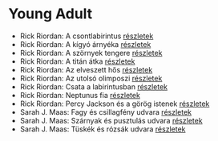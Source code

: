 # Young Adult

- Rick Riordan: A csontlabirintus [részletek](_details/%7Bopf.creator%7D.md#id_1653)
- Rick Riordan: A kígyó árnyéka [részletek](_details/%7Bopf.creator%7D.md#id_1654)
- Rick Riordan: A szörnyek tengere [részletek](_details/%7Bopf.creator%7D.md#id_1661)
- Rick Riordan: A titán átka [részletek](_details/%7Bopf.creator%7D.md#id_1648)
- Rick Riordan: Az elveszett hős [részletek](_details/%7Bopf.creator%7D.md#id_1663)
- Rick Riordan: Az utolsó olimposzi [részletek](_details/%7Bopf.creator%7D.md#id_1662)
- Rick Riordan: Csata a labirintusban [részletek](_details/%7Bopf.creator%7D.md#id_1651)
- Rick Riordan: Neptunus fia [részletek](_details/%7Bopf.creator%7D.md#id_1652)
- Rick Riordan: Percy Jackson és a görög istenek [részletek](_details/%7Bopf.creator%7D.md#id_1660)
- Sarah J. Maas: Fagy és csillagfény udvara [részletek](_details/%7Bopf.creator%7D.md#id_1696)
- Sarah J. Maas: Szárnyak és pusztulás udvara [részletek](_details/%7Bopf.creator%7D.md#id_1700)
- Sarah J. Maas: Tüskék és rózsák udvara [részletek](_details/%7Bopf.creator%7D.md#id_1698)
